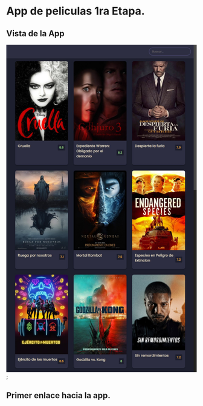 # App de peliculas 1ra Etapa. 


## Vista de la App
![image](vista.jpg);

## Primer enlace hacia la app.
